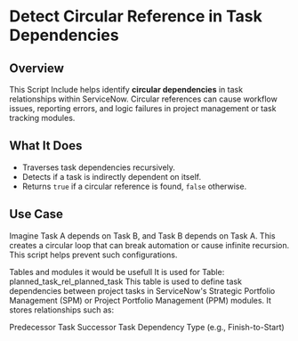 # Detect Circular Reference in Task Dependencies



## Overview

This Script Include helps identify **circular dependencies** in task relationships within ServiceNow. Circular references can cause workflow issues, reporting errors, and logic failures in project management or task tracking modules.

## What It Does

- Traverses task dependencies recursively.
- Detects if a task is indirectly dependent on itself.
- Returns `true` if a circular reference is found, `false` otherwise.

## Use Case

Imagine Task A depends on Task B, and Task B depends on Task A. This creates a circular loop that can break automation or cause infinite recursion. This script helps prevent such configurations.

Tables and modules it would be usefull
It is used for Table: planned_task_rel_planned_task
This table is used to define task dependencies between project tasks in ServiceNow's Strategic Portfolio Management (SPM) or Project Portfolio Management (PPM) modules. It stores relationships such as:

Predecessor Task
Successor Task
Dependency Type (e.g., Finish-to-Start)




